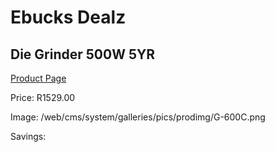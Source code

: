 
# Ebucks Dealz
## Die Grinder 500W 5YR
[Product Page](https://www.ebucks.com/web/shop/productSelected.do?prodId=1199872585&catId=336131693)

Price: R1529.00

Image: /web/cms/system/galleries/pics/prodimg/G-600C.png

Savings: 


	